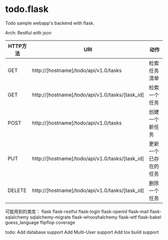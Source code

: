 # todo.flask
Todo sample webapp's backend with flask.

Arch: Restful with json

HTTP方法	| URI	                                            | 动作
------- | ------------------------------------------------- | --------
GET	    | http://[hostname]/todo/api/v1.0/tasks	|检索任务清单 |
GET	    | http://[hostname]/todo/api/v1.0/tasks/[task_id]	| 检索一个任务
POST	| http://[hostname]/todo/api/v1.0/tasks	            | 创建一个新任务
PUT	    | http://[hostname]/todo/api/v1.0/tasks/[task_id]	| 更新一个已存在的任务
DELETE	| http://[hostname]/todo/api/v1.0/tasks/[task_id]	| 删除一个任务


可能用到的类库：
flask
flask-restful
flask-login
flask-openid
flask-mail
flask-sqlalchemy
sqlalchemy-migrate
flask-whooshalchemy
flask-wtf
flask-babel
guess_language
flipflop
coverage

todo:
Add database support
Add Multi-User support
Add tox build support